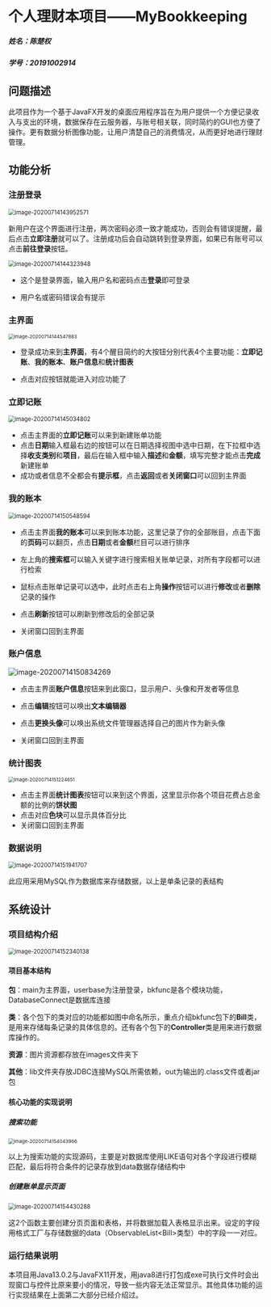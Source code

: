 # 个人理财本项目——MyBookkeeping

##### 姓名：陈楚权

##### 学号：20191002914

## 问题描述

此项目作为一个基于JavaFX开发的桌面应用程序旨在为用户提供一个方便记录收入与支出的环境，数据保存在云服务器，与账号相关联，同时简约的GUI也方便了操作。更有数据分析图像功能，让用户清楚自己的消费情况，从而更好地进行理财管理。



## 功能分析

### 注册登录

<img src="https://github.com/ccqstark/images/blob/master/README/newuser.png" alt="image-20200714143952571" style="zoom: 80%;" />

新用户在这个界面进行注册，两次密码必须一致才能成功，否则会有错误提醒，最后点击**立即注册**就可以了。注册成功后会自动跳转到登录界面，如果已有账号可以点击**前往登录**按钮。

<img src="images\login.png" alt="image-20200714144323948" style="zoom:80%;" />

* 这个是登录界面，输入用户名和密码点击**登录**即可登录

* 用户名或密码错误会有提示

### 主界面

<img src="images\main.png" alt="image-20200714144547883" style="zoom: 67%;" />

* 登录成功来到**主界面**，有4个醒目简约的大按钮分别代表4个主要功能：**立即记账**、**我的账本**、**账户信息**和**统计图表**

* 点击对应按钮就能进入对应功能了



### 立即记账

<img src="images\newbill.png" alt="image-20200714145034802" style="zoom: 80%;" />

* 点击主界面的**立即记账**可以来到新建账单功能
* 点击**日期**输入框最右边的按钮可以在日期选择视图中选中日期，在下拉框中选择**收支类别**和**项目**，最后在输入框中输入**描述**和**金额**，填写完整才能点击**完成**新建账单
* 成功或者信息不全都会有**提示框**，点击**返回**或者**关闭窗口**可以回到主界面



### 我的账本

<img src="images\tableview.png" alt="image-20200714150548594" style="zoom:80%;" />

* 点击主界面**我的账本**可以来到账本功能，这里记录了你的全部账目，点击下面的**页码**可以翻页，点击**日期**或者**金额**栏目可以进行排序

* 左上角的**搜索框**可以输入关键字进行搜索相关账单记录，对所有字段都可以进行检索

* 鼠标点击账单记录可以选中，此时点击右上角**操作**按钮可以进行**修改**或者**删除**记录的操作
* 点击**刷新**按钮可以刷新到修改后的全部记录

* 关闭窗口回到主界面



### 账户信息

![image-20200714150834269](https://github.com/ccqstark/images/blob/master/README/accout.png)

* 点击主界面**账户信息**按钮来到此窗口，显示用户、头像和开发者等信息
* 点击**编辑**按钮可以唤出**文本编辑器**

* 点击**更换头像**可以唤出系统文件管理器选择自己的图片作为新头像

* 关闭窗口回到主界面



### 统计图表

<img src="images\graph.png" alt="image-20200714151224651" style="zoom: 67%;" />

* 点击主界面**统计图表**按钮可以来到这个界面，这里显示你各个项目花费占总金额的比例的**饼状图**
* 点击对应**色块**可以显示具体百分比
* 关闭窗口回到主界面



### 数据说明

<img src="images\mysql.png" alt="image-20200714151941707" style="zoom: 80%;" />

此应用采用MySQL作为数据库来存储数据，以上是单条记录的表结构



## 系统设计

### 项目结构介绍

<img src="images\pro.png" alt="image-20200714152340138" style="zoom: 80%;" />

#### 项目基本结构

**包**：main为主界面，userbase为注册登录，bkfunc是各个模块功能，DatabaseConnect是数据库连接

**类**：各个包下的类对应的功能都如图中命名所示，重点介绍bkfunc包下的**Bill**类，是用来存储每条记录的具体信息的。还有各个包下的**Controller**类是用来进行数据库操作的。

**资源**：图片资源都存放在images文件夹下

**其他**：lib文件夹存放JDBC连接MySQL所需依赖，out为输出的.class文件或者jar包



#### 核心功能的实现说明

##### 搜索功能

<img src="images\search.png" alt="image-20200714154043966" style="zoom:67%;" />

以上为搜索功能的实现源码，主要是对数据库使用LIKE语句对各个字段进行模糊匹配，最后将符合条件的记录存放到data数据存储结构中

##### 创建账单显示页面

<img src="images\table.png" alt="image-20200714154430288" style="zoom: 80%;" />

这2个函数主要创建分页页面和表格，并将数据加载入表格显示出来。设定的字段用格式工厂与存储数据的data（ObservableList\<Bill>类型）中的字段一一对应。



### 运行结果说明

本项目用Java13.0.2与JavaFX11开发，用java8进行打包成exe可执行文件时会出现窗口与控件比原来要小的情况，导致一些内容无法正常显示。其他具体功能的运行实现结果在上面第二大部分已经介绍过。

